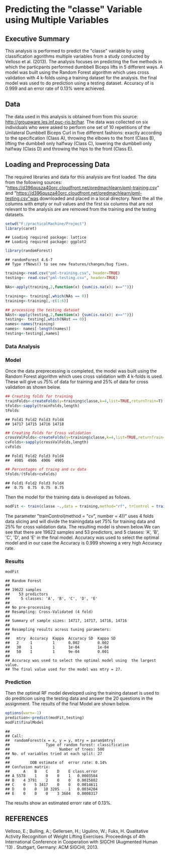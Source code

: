 Predicting the "classe" Variable using Multiple Variables 
========================================================
## Executive Summary

This analysis is performed to predict the "classe" variable by using classification agorithms multiple variables from a study conducted by Velloso et al. (2013). The analysis focuses on predicting  the five methods in which the particpants performed dumbbell Biceps lifts in 5 different ways. A model was built using the Random Forest algorithm which uses cross validation with 4 k-folds using a training dataset for the analysis. the final model was used to do prediction using a  testing dataset. Accuracy of  is 0.999 and an error rate of 0.13% were achieved.

## Data
The data used in this analysis is obtained from from this source: http://groupware.les.inf.puc-rio.br/har. The data was collected on six individuals who were asked to perform one set of 10 repetitions of the Unilateral Dumbbell Biceps Curl in five different fashions: exactly according to the specification (Class A), throwing the elbows to the front (Class B), lifting the dumbbell only halfway (Class C), lowering the dumbbell only halfway (Class D) and throwing the hips to the front (Class E).


## Loading and Preprocessing Data
The required libraries and data for this analysis are first loaded. The data from the following sources: "https://d396qusza40orc.cloudfront.net/predmachlearn/pml-training.csv" and "https://d396qusza40orc.cloudfront.net/predmachlearn/pml-testing.csv"was downloaded and placed in a local directory. Next the 
all the columns with empty or null values and the first six columns that are not relevant to the analysis are are removed from the training and the testing datasets.


```r
setwd("F:/practicalMachine/Project")
library(caret)
```

```
## Loading required package: lattice
## Loading required package: ggplot2
```

```r
library(randomForest)
```

```
## randomForest 4.6-7
## Type rfNews() to see new features/changes/bug fixes.
```

```r
training<-read.csv("pml-training.csv", header=TRUE)
testing<- read.csv("pml-testing.csv", header=TRUE)

NAs<-apply(training,2,function(x) {sum(is.na(x)| x=="")})

training<- training[,which(NAs == 0)]
training<-training[,-c(1:6)]

## processing the testing dataset
NAst<-apply(testing,2,function(x) {sum(is.na(x)| x=="")})
testing<- testing[,which(NAst == 0)]
names<-names(training)
names<- names[-length(names)]
testing<-testing[,names]
```

### Data Analysis
### Model
Once the data preprecessing is completed, the model was built using the Random Forest algorithm which uses cross validation with 4 k-folds is used. These will give us 75% of data for training and 25% of data for cross validation as shown below. 

```r
## Creating folds for training
trainFolds<-createFolds(y=training$classe,k=4,list=TRUE,returnTrain=T)
tFolds<-sapply(trainFolds,length)
tFolds
```

```
## Fold1 Fold2 Fold3 Fold4 
## 14717 14715 14716 14718
```

```r
## Creating Folds for Cross validation
crossValFolds<-createFolds(y=training$classe,k=4,list=TRUE,returnTrain=F)
cvFolds<-sapply(crossValFolds,length)
cvFolds
```

```
## Fold1 Fold2 Fold3 Fold4 
##  4905  4906  4906  4905
```

```r
## Percentages of traing and cv data
tFolds/(tFolds+cvFolds)
```

```
## Fold1 Fold2 Fold3 Fold4 
##  0.75  0.75  0.75  0.75
```
Then the model for the training data is developed as follows.


```r
modFit <- train(classe ~.,data = training,method="rf", trControl = trainControl(method = "cv", number = 4))
```

The parameter "trainControl(method = "cv", number = 4))" uses 4 folds data slicing and will divide the trainingdata set 75% for training data and 25% for cross validation data. The resulting model is shown below.We can see that there are 19622 samples and 53 predictors, and 5 classes: 'A', 'B', 'C', 'D', and 'E' in the final model.  Accuracy was used to select the optimal model and in our case the Accuracy is 0.999 showing a very high Accuracy rate. 


### Results


```r
modFit
```

```
## Random Forest 
## 
## 19622 samples
##    53 predictors
##     5 classes: 'A', 'B', 'C', 'D', 'E' 
## 
## No pre-processing
## Resampling: Cross-Validated (4 fold) 
## 
## Summary of sample sizes: 14717, 14717, 14716, 14716 
## 
## Resampling results across tuning parameters:
## 
##   mtry  Accuracy  Kappa  Accuracy SD  Kappa SD
##   2     1         1      0.002        0.002   
##   30    1         1      1e-04        1e-04   
##   50    1         1      9e-04        0.001   
## 
## Accuracy was used to select the optimal model using  the largest value.
## The final value used for the model was mtry = 27.
```

### Prediction

Then the optimal RF model developed using the training dataset is used to do preditcion using the testing data and answer the 20 questions in the assignment. The results of the final Model are shown below.


```r
options(warn=-1)
prediction<-predict(modFit,testing)
modFit$finalModel
```

```
## 
## Call:
##  randomForest(x = x, y = y, mtry = param$mtry) 
##                Type of random forest: classification
##                      Number of trees: 500
## No. of variables tried at each split: 27
## 
##         OOB estimate of  error rate: 0.14%
## Confusion matrix:
##      A    B    C    D    E class.error
## A 5578    1    0    0    1   0.0003584
## B    4 3791    2    0    0   0.0015802
## C    0    5 3417    0    0   0.0014611
## D    0    0   10 3205    1   0.0034204
## E    0    0    0    3 3604   0.0008317
```


The results show an estimated errorr rate of 0.13%. 

## REFERENCES
Velloso, E.; Bulling, A.; Gellersen, H.; Ugulino, W.; Fuks, H. Qualitative Activity Recognition of Weight Lifting Exercises. Proceedings of 4th International Conference in Cooperation with SIGCHI (Augmented Human '13) . Stuttgart, Germany: ACM SIGCHI, 2013.


